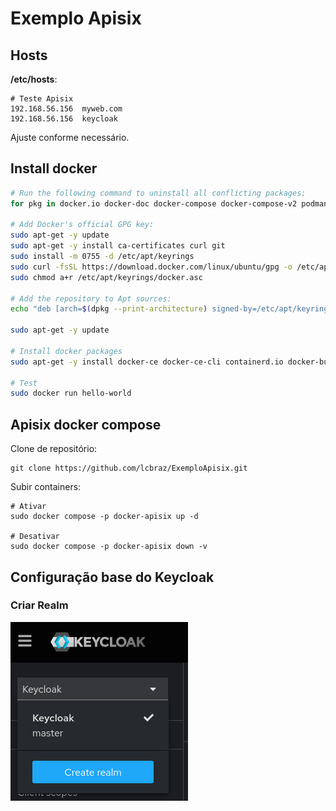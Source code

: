 # Exemplo Apisix


## Hosts

**/etc/hosts**:

```
# Teste Apisix
192.168.56.156  myweb.com
192.168.56.156  keycloak
```

Ajuste conforme necessário.


## Install docker


```sh
# Run the following command to uninstall all conflicting packages:
for pkg in docker.io docker-doc docker-compose docker-compose-v2 podman-docker containerd runc; do sudo apt-get remove $pkg; done

# Add Docker's official GPG key:
sudo apt-get -y update
sudo apt-get -y install ca-certificates curl git
sudo install -m 0755 -d /etc/apt/keyrings
sudo curl -fsSL https://download.docker.com/linux/ubuntu/gpg -o /etc/apt/keyrings/docker.asc
sudo chmod a+r /etc/apt/keyrings/docker.asc

# Add the repository to Apt sources:
echo "deb [arch=$(dpkg --print-architecture) signed-by=/etc/apt/keyrings/docker.asc] https://download.docker.com/linux/ubuntu $(. /etc/os-release && echo "$VERSION_CODENAME") stable" | sudo tee /etc/apt/sources.list.d/docker.list > /dev/null

sudo apt-get -y update

# Install docker packages
sudo apt-get -y install docker-ce docker-ce-cli containerd.io docker-buildx-plugin docker-compose-plugin

# Test
sudo docker run hello-world
```


## Apisix docker compose

Clone de repositório:

```
git clone https://github.com/lcbraz/ExemploApisix.git
```

Subir containers:

```
# Ativar
sudo docker compose -p docker-apisix up -d

# Desativar
sudo docker compose -p docker-apisix down -v
```



## Configuração base do Keycloak


### Criar Realm

![Criar Realm](imgs/realm01.png "Criar Realm")


